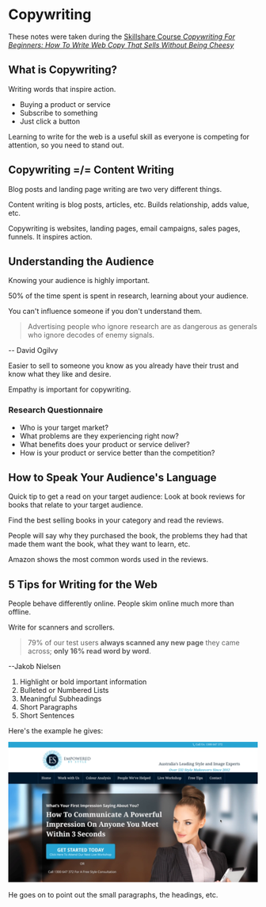 # Copywriting

These notes were taken during the [Skillshare Course *Copywriting For Beginners: How To Write Web Copy That Sells Without Being Cheesy*](https://skl.sh/2YUcNLR)

## What is Copywriting?
Writing words that inspire action.
* Buying a product or service
* Subscribe to something
* Just click a button

Learning to write for the web is a useful skill as everyone is competing for attention, so you need to stand out.

## Copywriting =/= Content Writing
Blog posts and landing page writing are two very different things.

Content writing is blog posts, articles, etc. Builds relationship, adds value, etc.

Copywriting is websites, landing pages, email campaigns, sales pages, funnels. It inspires action.

## Understanding the Audience
Knowing your audience is highly important. 

50% of the time spent is spent in research, learning about your audience.

You can't influence someone if you don't understand them.

> Advertising people who ignore research are as dangerous as generals who ignore decodes of enemy signals.

-- David Ogilvy

Easier to sell to someone you know as you already have their trust and know what they like and desire. 

Empathy is important for copywriting. 

### Research Questionnaire

* Who is your target market?
* What problems are they experiencing right now?
* What benefits does your product or service deliver?
* How is your product or service better than the competition?

## How to Speak Your Audience's Language
Quick tip to get a read on your target audience:
Look at book reviews for books that relate to your target audience. 

Find the best selling books in your category and read the reviews. 

People will say why they purchased the book, the problems they had that made them want the book, what they want to learn, etc. 

Amazon shows the most common words used in the reviews.

## 5 Tips for Writing for the Web
People behave differently online. People skim online much more than offline. 

Write for scanners and scrollers. 

> 79% of our test users **always scanned any new page** they came across; **only 16% read word by word**.

--Jakob Nielsen

1. Highlight or bold important information
2. Bulleted or Numbered Lists
3. Meaningful Subheadings
4. Short Paragraphs
5. Short Sentences

Here's the example he gives:

![Marketing Site Example](./marketing-site-example.png)

He goes on to point out the small paragraphs, the headings, etc.
